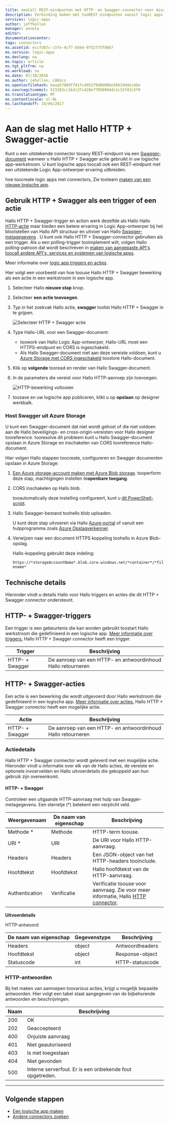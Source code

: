 ```yaml
---
title: aaaCall REST-eindpunten met HTTP- en Swagger-connector voor Azure Logic Apps | Microsoft Docs
description: Verbinding maken met tooREST eindpunten vanuit logic apps via Swagger met Hallo HTTP + Swagger-connector
services: logic-apps
author: jeffhollan
manager: anneta
editor: 
documentationcenter: 
tags: connectors
ms.assetid: eccfd87c-c5fe-4cf7-b564-9752775fd667
ms.service: logic-apps
ms.devlang: na
ms.topic: article
ms.tgt_pltfrm: na
ms.workload: na
ms.date: 07/18/2016
ms.author: jehollan; LADocs
ms.openlocfilehash: baaa57689ff41fcd052f9d86086e36619ddec46e
ms.sourcegitcommit: 523283cc1b3c37c428e77850964dc1c33742c5f0
ms.translationtype: MT
ms.contentlocale: nl-NL
ms.lasthandoff: 10/06/2017
---
```

# <a name="get-started-with-hello-http--swagger-action"></a>Aan de slag met Hallo HTTP + Swagger-actie

Kunt u een uitstekende connector tooany REST-eindpunt via een [Swagger-document](https://swagger.io) wanneer u Hallo HTTP + Swagger actie gebruikt in uw logische app-werkstroom. U kunt logische apps toocall ook een REST-eindpunt met een uitstekende Logic App-ontwerper ervaring uitbreiden.

hoe toocreate logic apps met connectors, Zie toolearn [maken van een nieuwe logische app](../logic-apps/logic-apps-create-a-logic-app.md).

## <a name="use-http--swagger-as-a-trigger-or-an-action"></a>Gebruik HTTP + Swagger als een trigger of een actie

Hallo HTTP + Swagger-trigger en action werk dezelfde als Hallo Hallo [HTTP-actie](connectors-native-http.md) maar bieden een betere ervaring in Logic App-ontwerper bij het blootstellen van Hallo API structuur en uitvoer van Hallo [Swagger-metagegevens](https://swagger.io) . U kunt ook Hallo HTTP + Swagger-connector gebruiken als een trigger. Als u een polling-trigger tooimplement wilt, volgen Hallo polling-patroon dat wordt beschreven in [maken van aangepaste API's toocall andere API's, services en systemen van logische apps](../logic-apps/logic-apps-create-api-app.md#polling-triggers).

Meer informatie over [logic app triggers en acties](connectors-overview.md).

Hier volgt een voorbeeld van hoe toouse Hallo HTTP + Swagger bewerking als een actie in een werkstroom in een logische app.

1. Selecteer Hallo **nieuwe stap** knop.
2. Selecteer **een actie toevoegen**.
3. Typ in het zoekvak Hallo actie, **swagger** toolist Hallo HTTP + Swagger in te grijpen.
   
    ![Selecteer HTTP + Swagger actie](./media/connectors-native-http-swagger/using-action-1.png)
4. Type Hallo-URL voor een Swagger-document:
   
   * toowork van Hallo Logic App-ontwerper, Hallo-URL moet een HTTPS-eindpunt en CORS is ingeschakeld.
   * Als Hallo Swagger-document niet aan deze vereiste voldoen, kunt u [Azure Storage met CORS ingeschakeld](#hosting-swagger-from-storage) toostore Hallo-document.
5. Klik op **volgende** tooread en render van Hallo Swagger-document.
6. In de parameters die vereist voor Hallo HTTP-aanroep zijn toevoegen.
   
    ![HTTP-bewerking voltooien](./media/connectors-native-http-swagger/using-action-2.png)
7. toosave en uw logische app publiceren, klikt u op **opslaan** op designer werkbalk.

### <a name="host-swagger-from-azure-storage"></a>Host Swagger uit Azure Storage
U kunt een Swagger-document dat niet wordt gehost of die niet voldoen aan de Hallo beveiligings- en cross-origin-vereisten voor Hallo designer tooreference. tooresolve dit probleem kunt u Hallo Swagger-document opslaan in Azure Storage en inschakelen van CORS tooreference Hallo-document.  

Hier volgen Hallo stappen toocreate, configureren en Swagger documenten opslaan in Azure Storage:

1. [Een Azure storage-account maken met Azure Blob storage](../storage/common/storage-create-storage-account.md). tooperform deze stap, machtigingen instellen te**openbare toegang**.

2. CORS inschakelen op Hallo blob. 

   tooautomatically deze instelling configureert, kunt u [dit PowerShell-script](https://github.com/logicappsio/EnableCORSAzureBlob/blob/master/EnableCORSAzureBlob.ps1).

3. Hallo Swagger-bestand toohello blob uploaden. 

   U kunt deze stap uitvoeren via Hallo [Azure-portal](https://portal.azure.com) of vanuit een hulpprogramma zoals [Azure Opslagverkenner](http://storageexplorer.com/).

4. Verwijzen naar een document HTTPS koppeling toohello in Azure Blob-opslag. 

   Hallo-koppeling gebruikt deze indeling:

   `https://*storageAccountName*.blob.core.windows.net/*container*/*filename*`

## <a name="technical-details"></a>Technische details
Hieronder vindt u details Hallo voor Hallo triggers en acties die dit HTTP + Swagger connector ondersteunt.

## <a name="http--swagger-triggers"></a>HTTP- + Swagger-triggers
Een trigger is een gebeurtenis die kan worden gebruikt toostart Hallo werkstroom die gedefinieerd in een logische app. [Meer informatie over triggers.](connectors-overview.md) Hallo HTTP + Swagger connector heeft een trigger.

| Trigger | Beschrijving |
| --- | --- |
| HTTP- + Swagger |De aanroep van een HTTP- en antwoordinhoud Hallo retourneren |

## <a name="http--swagger-actions"></a>HTTP- + Swagger-acties
Een actie is een bewerking die wordt uitgevoerd door Hallo werkstroom die gedefinieerd in een logische app. [Meer informatie over acties.](connectors-overview.md) Hallo HTTP + Swagger connector heeft een mogelijke actie.

| Actie | Beschrijving |
| --- | --- |
| HTTP- + Swagger |De aanroep van een HTTP- en antwoordinhoud Hallo retourneren |

### <a name="action-details"></a>Actiedetails
Hallo HTTP + Swagger connector wordt geleverd met een mogelijke actie. Hieronder vindt u informatie over elk van de Hallo acties, de vereiste en optionele invoervelden en Hallo uitvoerdetails die gekoppeld aan hun gebruik zijn overeenkomt.

#### <a name="http--swagger"></a>HTTP- + Swagger
Controleer een uitgaande HTTP-aanvraag met hulp van Swagger-metagegevens.
Een sterretje (*) betekent een verplicht veld.

| Weergavenaam | De naam van eigenschap | Beschrijving |
| --- | --- | --- |
| Methode * |Methode |HTTP-term toouse. |
| URI * |URI |De URI voor Hallo HTTP-aanvraag. |
| Headers |Headers |Een JSON-object van het HTTP-headers tooinclude. |
| Hoofdtekst |Hoofdtekst |Hallo hoofdtekst van de HTTP-aanvraag. |
| Authentication |Verificatie |Verificatie toouse voor aanvraag. Zie voor meer informatie, Hallo [HTTP connector](connectors-native-http.md#authentication). |

**Uitvoerdetails**

HTTP-antwoord

| De naam van eigenschap | Gegevenstype | Beschrijving |
| --- | --- | --- |
| Headers |object |Antwoordheaders |
| Hoofdtekst |object |Response-object |
| Statuscode |int |HTTP-statuscode |

### <a name="http-responses"></a>HTTP-antwoorden
Bij het maken van aanroepen toovarious acties, krijgt u mogelijk bepaalde antwoorden. Hier volgt een tabel staat aangegeven van de bijbehorende antwoorden en beschrijvingen.

| Naam | Beschrijving |
| --- | --- |
| 200 |OK |
| 202 |Geaccepteerd |
| 400 |Onjuiste aanvraag |
| 401 |Niet geautoriseerd |
| 403 |Is niet toegestaan |
| 404 |Niet gevonden |
| 500 |Interne serverfout. Er is een onbekende fout opgetreden. |

- - -
## <a name="next-steps"></a>Volgende stappen

* [Een logische app maken](../logic-apps/logic-apps-create-a-logic-app.md)
* [Andere connectors zoeken](apis-list.md)